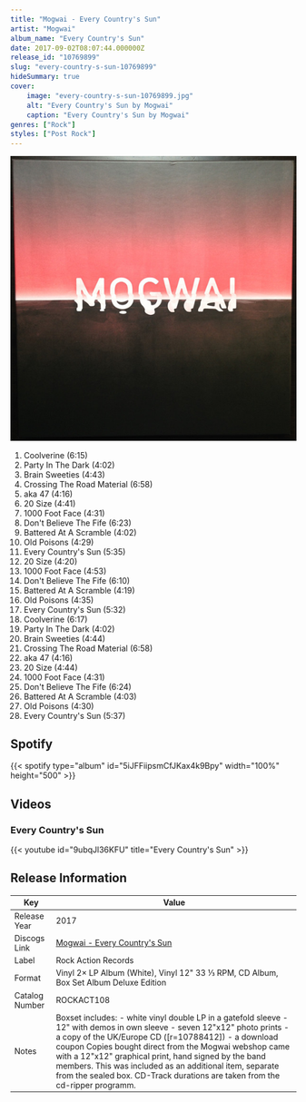 ```yaml
---
title: "Mogwai - Every Country's Sun"
artist: "Mogwai"
album_name: "Every Country's Sun"
date: 2017-09-02T08:07:44.000000Z
release_id: "10769899"
slug: "every-country-s-sun-10769899"
hideSummary: true
cover:
    image: "every-country-s-sun-10769899.jpg"
    alt: "Every Country's Sun by Mogwai"
    caption: "Every Country's Sun by Mogwai"
genres: ["Rock"]
styles: ["Post Rock"]
---
```


![Every Country's Sun by Mogwai](every-country-s-sun-10769899.jpg)

<!-- section break -->

1. Coolverine (6:15)
2. Party In The Dark (4:02)
3. Brain Sweeties (4:43)
4. Crossing The Road Material (6:58)
5. aka 47 (4:16)
6. 20 Size (4:41)
7. 1000 Foot Face (4:31)
8. Don't Believe The Fife (6:23)
9. Battered At A Scramble (4:02)
10. Old Poisons (4:29)
11. Every Country's Sun (5:35)
12. 20 Size (4:20)
13. 1000 Foot Face (4:53)
14. Don't Believe The Fife (6:10)
15. Battered At A Scramble (4:19)
16. Old Poisons (4:35)
17. Every Country's Sun (5:32)
18. Coolverine (6:17)
19. Party In The Dark (4:02)
20. Brain Sweeties (4:44)
21. Crossing The Road Material (6:58)
22. aka 47 (4:16)
23. 20 Size (4:44)
24. 1000 Foot Face (4:31)
25. Don't Believe The Fife (6:24)
26. Battered At A Scramble (4:03)
27. Old Poisons (4:30)
28. Every Country's Sun (5:37)

<!-- section break -->


## Spotify
{{< spotify type="album" id="5iJFFiipsmCfJKax4k9Bpy" width="100%" height="500" >}}



## Videos
### Every Country's Sun
{{< youtube id="9ubqJl36KFU" title="Every Country's Sun" >}}<br>



## Release Information
|  Key           | Value                                                |
| ---------------| ---------------------------------------------------- |
| Release Year   | 2017                                   |
| Discogs Link   | [Mogwai - Every Country's Sun](https://www.discogs.com/release/10769899-Mogwai-Every-Countrys-Sun) |
| Label          | Rock Action Records |
| Format         | Vinyl 2× LP Album (White), Vinyl 12" 33 ⅓ RPM, CD Album, Box Set Album Deluxe Edition |
| Catalog Number | ROCKACT108 |
| Notes | Boxset includes: - white vinyl double LP in a gatefold sleeve - 12" with demos in own sleeve - seven 12"x12" photo prints - a copy of the UK/Europe CD ([r=10788412]) - a download coupon  Copies bought direct from the Mogwai webshop came with a 12"x12" graphical print, hand signed by the band members. This was included as an additional item, separate from the sealed box.  CD-Track durations are taken from the cd-ripper programm. |